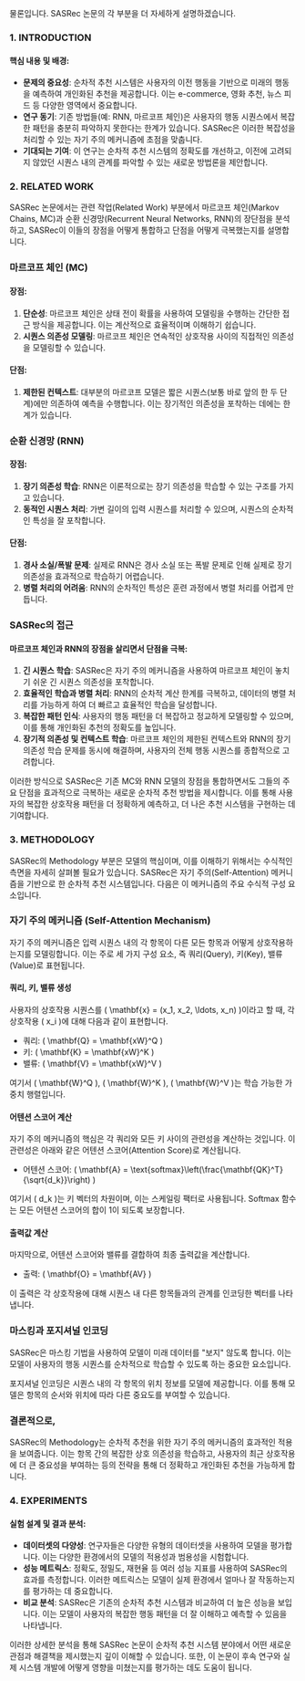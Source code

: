 물론입니다. SASRec 논문의 각 부분을 더 자세하게 설명하겠습니다.

### 1. INTRODUCTION

#### 핵심 내용 및 배경:
- **문제의 중요성**: 순차적 추천 시스템은 사용자의 이전 행동을 기반으로 미래의 행동을 예측하여 개인화된 추천을 제공합니다. 이는 e-commerce, 영화 추천, 뉴스 피드 등 다양한 영역에서 중요합니다.
- **연구 동기**: 기존 방법들(예: RNN, 마르코프 체인)은 사용자의 행동 시퀀스에서 복잡한 패턴을 충분히 파악하지 못한다는 한계가 있습니다. SASRec은 이러한 복잡성을 처리할 수 있는 자기 주의 메커니즘에 초점을 맞춥니다.
- **기대되는 기여**: 이 연구는 순차적 추천 시스템의 정확도를 개선하고, 이전에 고려되지 않았던 시퀀스 내의 관계를 파악할 수 있는 새로운 방법론을 제안합니다.

### 2. RELATED WORK
SASRec 논문에서는 관련 작업(Related Work) 부분에서 마르코프 체인(Markov Chains, MC)과 순환 신경망(Recurrent Neural Networks, RNN)의 장단점을 분석하고, SASRec이 이들의 장점을 어떻게 통합하고 단점을 어떻게 극복했는지를 설명합니다.

### 마르코프 체인 (MC)

#### 장점:
1. **단순성**: 마르코프 체인은 상태 전이 확률을 사용하여 모델링을 수행하는 간단한 접근 방식을 제공합니다. 이는 계산적으로 효율적이며 이해하기 쉽습니다.
2. **시퀀스 의존성 모델링**: 마르코프 체인은 연속적인 상호작용 사이의 직접적인 의존성을 모델링할 수 있습니다.

#### 단점:
1. **제한된 컨텍스트**: 대부분의 마르코프 모델은 짧은 시퀀스(보통 바로 앞의 한 두 단계)에만 의존하여 예측을 수행합니다. 이는 장기적인 의존성을 포착하는 데에는 한계가 있습니다.

### 순환 신경망 (RNN)

#### 장점:
1. **장기 의존성 학습**: RNN은 이론적으로는 장기 의존성을 학습할 수 있는 구조를 가지고 있습니다.
2. **동적인 시퀀스 처리**: 가변 길이의 입력 시퀀스를 처리할 수 있으며, 시퀀스의 순차적인 특성을 잘 포착합니다.

#### 단점:
1. **경사 소실/폭발 문제**: 실제로 RNN은 경사 소실 또는 폭발 문제로 인해 실제로 장기 의존성을 효과적으로 학습하기 어렵습니다.
2. **병렬 처리의 어려움**: RNN의 순차적인 특성은 훈련 과정에서 병렬 처리를 어렵게 만듭니다.

### SASRec의 접근

#### 마르코프 체인과 RNN의 장점을 살리면서 단점을 극복:
1. **긴 시퀀스 학습**: SASRec은 자기 주의 메커니즘을 사용하여 마르코프 체인이 놓치기 쉬운 긴 시퀀스 의존성을 포착합니다.
2. **효율적인 학습과 병렬 처리**: RNN의 순차적 계산 한계를 극복하고, 데이터의 병렬 처리를 가능하게 하여 더 빠르고 효율적인 학습을 달성합니다.
3. **복잡한 패턴 인식**: 사용자의 행동 패턴을 더 복잡하고 정교하게 모델링할 수 있으며, 이를 통해 개인화된 추천의 정확도를 높입니다.
4. **장기적 의존성 및 컨텍스트 학습**: 마르코프 체인의 제한된 컨텍스트와 RNN의 장기 의존성 학습 문제를 동시에 해결하며, 사용자의 전체 행동 시퀀스를 종합적으로 고려합니다.

이러한 방식으로 SASRec은 기존 MC와 RNN 모델의 장점을 통합하면서도 그들의 주요 단점을 효과적으로 극복하는 새로운 순차적 추천 방법을 제시합니다. 이를 통해 사용자의 복잡한 상호작용 패턴을 더 정확하게 예측하고, 더 나은 추천 시스템을 구현하는 데 기여합니다.

### 3. METHODOLOGY

SASRec의 Methodology 부분은 모델의 핵심이며, 이를 이해하기 위해서는 수식적인 측면을 자세히 살펴볼 필요가 있습니다. SASRec은 자기 주의(Self-Attention) 메커니즘을 기반으로 한 순차적 추천 시스템입니다. 다음은 이 메커니즘의 주요 수식적 구성 요소입니다.

### 자기 주의 메커니즘 (Self-Attention Mechanism)

자기 주의 메커니즘은 입력 시퀀스 내의 각 항목이 다른 모든 항목과 어떻게 상호작용하는지를 모델링합니다. 이는 주로 세 가지 구성 요소, 즉 쿼리(Query), 키(Key), 밸류(Value)로 표현됩니다.

#### 쿼리, 키, 밸류 생성

사용자의 상호작용 시퀀스를 \( \mathbf{x} = (x_1, x_2, \ldots, x_n) \)이라고 할 때, 각 상호작용 \( x_i \)에 대해 다음과 같이 표현합니다.

- 쿼리: \( \mathbf{Q} = \mathbf{xW}^Q \)
- 키: \( \mathbf{K} = \mathbf{xW}^K \)
- 밸류: \( \mathbf{V} = \mathbf{xW}^V \)

여기서 \( \mathbf{W}^Q \), \( \mathbf{W}^K \), \( \mathbf{W}^V \)는 학습 가능한 가중치 행렬입니다.

#### 어텐션 스코어 계산

자기 주의 메커니즘의 핵심은 각 쿼리와 모든 키 사이의 관련성을 계산하는 것입니다. 이 관련성은 아래와 같은 어텐션 스코어(Attention Score)로 계산됩니다.

- 어텐션 스코어: \( \mathbf{A} = \text{softmax}\left(\frac{\mathbf{QK}^T}{\sqrt{d_k}}\right) \)

여기서 \( d_k \)는 키 벡터의 차원이며, 이는 스케일링 팩터로 사용됩니다. Softmax 함수는 모든 어텐션 스코어의 합이 1이 되도록 보장합니다.

#### 출력값 계산

마지막으로, 어텐션 스코어와 밸류를 결합하여 최종 출력값을 계산합니다.

- 출력: \( \mathbf{O} = \mathbf{AV} \)

이 출력은 각 상호작용에 대해 시퀀스 내 다른 항목들과의 관계를 인코딩한 벡터를 나타냅니다.

### 마스킹과 포지셔널 인코딩

SASRec은 마스킹 기법을 사용하여 모델이 미래 데이터를 "보지" 않도록 합니다. 이는 모델이 사용자의 행동 시퀀스를 순차적으로 학습할 수 있도록 하는 중요한 요소입니다.

포지셔널 인코딩은 시퀀스 내의 각 항목의 위치 정보를 모델에 제공합니다. 이를 통해 모델은 항목의 순서와 위치에 따라 다른 중요도를 부여할 수 있습니다.

### 결론적으로,
SASRec의 Methodology는 순차적 추천을 위한 자기 주의 메커니즘의 효과적인 적용을 보여줍니다. 이는 항목 간의 복잡한 상호 의존성을 학습하고, 사용자의 최근 상호작용에 더 큰 중요성을 부여하는 등의 전략을 통해 더 정확하고 개인화된 추천을 가능하게 합니다.

### 4. EXPERIMENTS

#### 실험 설계 및 결과 분석:
- **데이터셋의 다양성**: 연구자들은 다양한 유형의 데이터셋을 사용하여 모델을 평가합니다. 이는 다양한 환경에서의 모델의 적용성과 범용성을 시험합니다.
- **성능 메트릭스**: 정확도, 정밀도, 재현율 등 여러 성능 지표를 사용하여 SASRec의 효과를 측정합니다. 이러한 메트릭스는 모델이 실제 환경에서 얼마나 잘 작동하는지를 평가하는 데 중요합니다.
- **비교 분석**: SASRec은 기존의 순차적 추천 시스템과 비교하여 더 높은 성능을 보입니다. 이는 모델이 사용자의 복잡한 행동 패턴을 더 잘 이해하고 예측할 수 있음을 나타냅니다.

이러한 상세한 분석을 통해 SASRec 논문이 순차적 추천 시스템 분야에서 어떤 새로운 관점과 해결책을 제시했는지 깊이 이해할 수 있습니다. 또한, 이 논문이 후속 연구와 실제 시스템 개발에 어떻게 영향을 미쳤는지를 평가하는 데도 도움이 됩니다.
